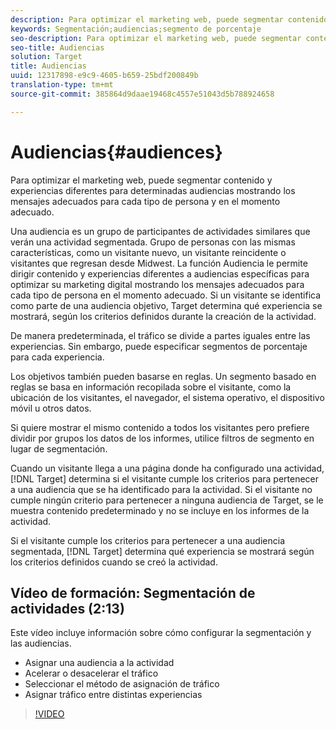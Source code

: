 ```yaml
---
description: Para optimizar el marketing web, puede segmentar contenido y experiencias diferentes para determinadas audiencias mostrando los mensajes adecuados para cada tipo de persona y en el momento adecuado.
keywords: Segmentación;audiencias;segmento de porcentaje
seo-description: Para optimizar el marketing web, puede segmentar contenido y experiencias diferentes para determinadas audiencias mostrando los mensajes adecuados para cada tipo de persona y en el momento adecuado.
seo-title: Audiencias
solution: Target
title: Audiencias
uuid: 12317898-e9c9-4605-b659-25bdf200849b
translation-type: tm+mt
source-git-commit: 385864d9daae19468c4557e51043d5b788924658

---
```



# Audiencias{#audiences}

Para optimizar el marketing web, puede segmentar contenido y experiencias diferentes para determinadas audiencias mostrando los mensajes adecuados para cada tipo de persona y en el momento adecuado.

Una audiencia es un grupo de participantes de actividades similares que verán una actividad segmentada. Grupo de personas con las mismas características, como un visitante nuevo, un visitante reincidente o visitantes que regresan desde Midwest. La función Audiencia le permite dirigir contenido y experiencias diferentes a audiencias específicas para optimizar su marketing digital mostrando los mensajes adecuados para cada tipo de persona en el momento adecuado. Si un visitante se identifica como parte de una audiencia objetivo, Target determina qué experiencia se mostrará, según los criterios definidos durante la creación de la actividad.

De manera predeterminada, el tráfico se divide a partes iguales entre las experiencias. Sin embargo, puede especificar    segmentos de porcentaje para cada experiencia.

Los objetivos también pueden basarse en reglas. Un segmento basado en reglas se basa en información recopilada sobre el visitante, como la ubicación de los visitantes, el navegador, el sistema operativo, el dispositivo móvil u otros datos.

Si quiere mostrar el mismo contenido a todos los visitantes pero prefiere dividir por grupos los datos de los informes, utilice filtros de segmento en lugar de segmentación.

Cuando un visitante llega a una página donde ha configurado una actividad, [!DNL Target] determina si el visitante cumple los criterios para pertenecer a una audiencia que se ha identificado para la actividad. Si el visitante no cumple ningún criterio para pertenecer a ninguna audiencia de Target, se le muestra contenido predeterminado y no se incluye en los informes de la actividad.

Si el visitante cumple los criterios para pertenecer a una audiencia segmentada, [!DNL Target] determina qué experiencia se mostrará según los criterios definidos cuando se creó la actividad.

## Vídeo de formación: Segmentación de actividades (2:13)

Este vídeo incluye información sobre cómo configurar la segmentación y las audiencias.

* Asignar una audiencia a la actividad
* Acelerar o desacelerar el tráfico
* Seleccionar el método de asignación de tráfico
* Asignar tráfico entre distintas experiencias

>[!VIDEO](https://video.tv.adobe.com/v/17385)

